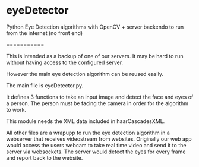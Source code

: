 eyeDetector
===========

Python Eye Detection algorithms with OpenCV + server backendo to run from the internet 
(no front end)




===========


This is intended as a backup of one of our servers. It may be hard to run without having access to the
configured server. 

However the main eye detection algorithm can be reused easily. 



The main file is eyeDetector.py. 

It defines 3 functions to take an input image and detect the face and eyes of a person.
The person must be facing the camera in order for the algorithm to work. 

This module needs the XML data included in haarCascadesXML.

All other files are a wrapupp to run the eye detection algorithm in a webserver that receives videostream
from websites. Originally our web app would access the users webcam to take real time video and send it to the 
server via websockets. The server would detect the eyes for every frame and report back to the website. 



